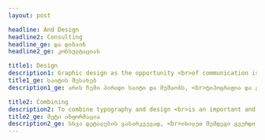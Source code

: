 ```yaml
---
layout: post

headline: And Design 
headline2: Consulting 
headline_ge: და დიზაინ
headline2_ge: კონსულტაციას

title1: Design
description1: Graphic design as the opportunity <br>of communication is also very important.
title1_ge: საიტის შესახებ
description1_ge: არის ჩემი პირადი საიტი და მუშაობს, <br>ტიპოგრაფია და გრაფიკული დიზაინი

title2: Combining
description2: To combine typography and design <br>is an important and noteworthy task.
title2_ge: მეტი ინფორმაცია
description2_ge: სხვა დეტალების გასარკვევად, <br>იხილეთ შემდეგი გვერდი
---
```


